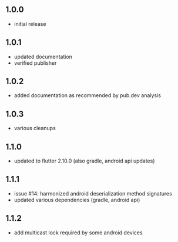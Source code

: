 ## 1.0.0

* initial release

## 1.0.1

* updated documentation
* verified publisher

## 1.0.2

* added documentation as recommended by pub.dev analysis

## 1.0.3

* various cleanups

## 1.1.0

* updated to flutter 2.10.0 (also gradle, android api updates)

## 1.1.1

* issue #14: harmonized android deserialization method signatures
* updated various dependencies (gradle, android api)

## 1.1.2

* add multicast lock required by some android devices
